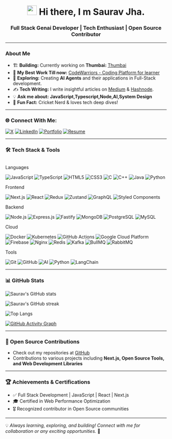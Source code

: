 <h1 align="center"><img src="https://fonts.gstatic.com/s/e/notoemoji/latest/1f44b/512.webp" width="30"/> Hi there, I m Saurav Jha.</h1>
<h3 align="center"> Full Stack Genai Developer | Tech Enthusiast | Open Source Contributor</h3>

---
###  About Me
- 🏗️ **Building:** Currently working on **Thumbai:** [Thumbai](https://github.com/srvjha/thumbai)
- 🌟 **My Best Work Till now:** [CodeWarriors - Coding Platform for learner](https://github.com/srvjha/Codewarriors)
- 🤖 **Exploring:** Creating **AI Agents** and their applications in Full-Stack development.
- ✍️ **Tech Writing:** I write insightful articles on [Medium](https://medium.com/@srvjha) & [Hashnode](https://srvjha.hashnode.dev/).
- 💡 **Ask me about:** **JavaScript,Typescript,Node,AI,System Design**
- 🏏 **Fun Fact:** Cricket Nerd & loves tech deep dives!

---

### 🌐 Connect With Me:
[![X](https://img.shields.io/badge/X-black)](https://twitter.com/j_srv001)
[![LinkedIn](https://img.shields.io/badge/linkedin-blue)](https://www.linkedin.com/in/saurav-jha-a30362196)
[![Portfolio](https://img.shields.io/badge/portfolio-white)](https://srvjha.in)
[![Resume](https://img.shields.io/badge/resume-darkred)](https://www.srvjha.in/resume/srvjha.pdf)

---

### 🛠 Tech Stack & Tools
<p style="display: flex">
<p>Languages</p>

<div>

<img alt="JavaScript" src="https://img.shields.io/badge/-JavaScript-F7DF1E?style=flat-square&logo=javascript&logoColor=black" />
<img alt="TypeScript" src="https://img.shields.io/badge/-TypeScript-007ACC?style=flat-square&logo=typescript&logoColor=white" />
<img alt="HTML5" src="https://img.shields.io/badge/-HTML5-E34F26?style=flat-square&logo=html5&logoColor=white" />
<img alt="CSS3" src="https://img.shields.io/badge/-CSS3-1572B6?style=flat-square&logo=css3&logoColor=white" />
<img alt="C" src="https://img.shields.io/badge/-C-A8B9CC?style=flat-square&logo=c&logoColor=white" />
<img alt="C++" src="https://img.shields.io/badge/-C++-00599C?style=flat-square&logo=c%2B%2B&logoColor=white" />
<img alt="Java" src="https://img.shields.io/badge/-Java-ED8B00?style=flat-square&logo=java&logoColor=white" />
<img alt="Python" src="https://img.shields.io/badge/-Python-yellow?style=flat-square&logo=python&logoColor=white" />




<p>Frontend</p>
<!-- Frontend -->
<img alt="Next.js" src="https://img.shields.io/badge/-Next.js-000000?style=flat-square&logo=next.js&logoColor=white" />
<img alt="React" src="https://img.shields.io/badge/-React-16b9d9?style=flat-square&logo=react&logoColor=white" />
<img alt="Redux" src="https://img.shields.io/badge/-Redux-764ABC?style=flat-square&logo=redux&logoColor=white" />
<img alt="Zustand" src="https://img.shields.io/badge/-Zustand-395ABC?style=flat-square&logo=zustand&logoColor=white" />
<img alt="GraphQL" src="https://img.shields.io/badge/-GraphQL-E10098?style=flat-square&logo=graphql&logoColor=white" />
<img alt="Styled Components" src="https://img.shields.io/badge/-Styled_Components-db7022?style=flat-square&logo=styled-components&logoColor=white" />

<!-- Backend -->
<p>Backend</p>
<img alt="Node.js" src="https://img.shields.io/badge/-Node.js-43853d?style=flat-square&logo=node.js&logoColor=white" />
<img alt="Express.js" src="https://img.shields.io/badge/-Express.js-91253d?style=flat-square&logo=express&logoColor=white" />
<img alt="Fastify" src="https://img.shields.io/badge/-Fastify-31253d?style=flat-square&logo=fastify&logoColor=white" />
<img alt="MongoDB" src="https://img.shields.io/badge/-MongoDB-13aa52?style=flat-square&logo=mongodb&logoColor=white" />
<img alt="PostgreSQL" src="https://img.shields.io/badge/-PostgreSQL-4169E1?style=flat-square&logo=postgresql&logoColor=white" />
<img alt="MySQL" src="https://img.shields.io/badge/-MySQL-4479A1?style=flat-square&logo=mysql&logoColor=white" />

<p>Cloud</p>
<img alt="Docker" src="https://img.shields.io/badge/-Docker-46a2f1?style=flat-square&logo=docker&logoColor=white" />
<img alt="Kubernetes" src="https://img.shields.io/badge/-Kubernetes-326CE5?style=flat-square&logo=kubernetes&logoColor=white" />
<img alt="GitHub Actions" src="https://img.shields.io/badge/-Github_Actions-2088FF?style=flat-square&logo=github-actions&logoColor=white" />
<img alt="Google Cloud Platform" src="https://img.shields.io/badge/-Google_Cloud_Platform-1a73e8?style=flat-square&logo=google-cloud&logoColor=white" />
<img alt="Firebase" src="https://img.shields.io/badge/-Firebase-FFCA28?style=flat-square&logo=firebase&logoColor=white" />
<img alt="Nginx" src="https://img.shields.io/badge/-Nginx-009639?style=flat-square&logo=nginx&logoColor=white" />

<img alt="Redis" src="https://img.shields.io/badge/-Redis-DC382D?style=flat-square&logo=redis&logoColor=white" />
<img alt="Kafka" src="https://img.shields.io/badge/-Kafka-231F20?style=flat-square&logo=apache-kafka&logoColor=white" />
<img alt="BullMQ" src="https://img.shields.io/badge/-BullMQ-CB3837?style=flat-square&logo=npm&logoColor=white" />
<img alt="RabbitMQ" src="https://img.shields.io/badge/-RabbitMQ-FF6600?style=flat-square&logo=rabbitmq&logoColor=white" />

<p>Tools</p>
<img alt="Git" src="https://img.shields.io/badge/-Git-F05032?style=flat-square&logo=git&logoColor=white" />
<img alt="GitHub" src="https://img.shields.io/badge/-GitHub-181717?style=flat-square&logo=github&logoColor=white" />
<img alt="AI" src="https://img.shields.io/badge/-AI-ff1921?style=flat-square&logo=openai&logoColor=white" />
<img alt="Python" src="https://img.shields.io/badge/-Python-green?style=flat-square&logo=python&logoColor=white" />
<img alt="LangChain" src="https://img.shields.io/badge/-LangChain-2b6cb0?style=flat-square&logo=langchain&logoColor=white" />



---

### 📊 GitHub Stats

![Saurav's GitHub stats](https://github-readme-stats.vercel.app/api?username=srvjha&show_icons=true&theme=vision-friendly-dark&count_private=true)

![Saurav's GitHub streak](https://github-readme-streak-stats.herokuapp.com/?user=srvjha&theme=highcontrast)

![Top Langs](https://github-readme-stats.vercel.app/api/top-langs/?username=srvjha&layout=compact&theme=vision-friendly-dark)

[![GitHub Activity Graph](https://github-readme-activity-graph.vercel.app/graph?username=srvjha&theme=react-dark)](https://github.com/srvjha)

---

### 🚀 Open Source Contributions
- Check out my repositories at [GitHub](https://github.com/srvjha?tab=repositories)
- Contributions to various projects including **Next.js, Open Source Tools, and Web Development Libraries**

---

### 🏆 Achievements & Certifications
- ✅ Full Stack Development | JavaScript | React | Next.js
- 🎓 Certified in Web Performance Optimization
- 🎖 Recognized contributor in Open Source communities

---

💡 _Always learning, exploring, and building! Connect with me for collaboration or any exciting opportunities._ 🚀
